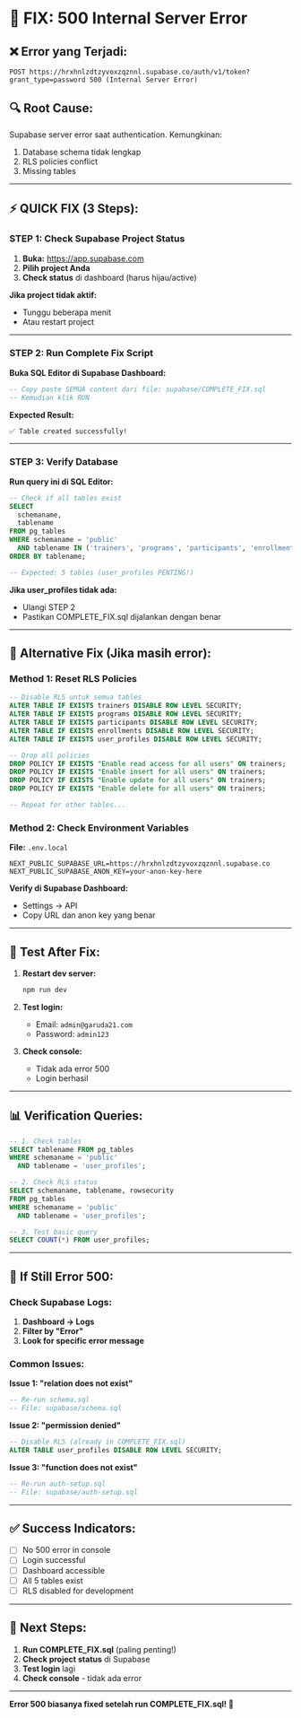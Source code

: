 # 🚨 FIX: 500 Internal Server Error

## ❌ Error yang Terjadi:
```
POST https://hrxhnlzdtzyvoxzqznnl.supabase.co/auth/v1/token?grant_type=password 500 (Internal Server Error)
```

## 🔍 Root Cause:
Supabase server error saat authentication. Kemungkinan:
1. Database schema tidak lengkap
2. RLS policies conflict
3. Missing tables

---

## ⚡ QUICK FIX (3 Steps):

### **STEP 1: Check Supabase Project Status**

1. **Buka:** https://app.supabase.com
2. **Pilih project Anda**
3. **Check status** di dashboard (harus hijau/active)

**Jika project tidak aktif:**
- Tunggu beberapa menit
- Atau restart project

---

### **STEP 2: Run Complete Fix Script**

**Buka SQL Editor di Supabase Dashboard:**

```sql
-- Copy paste SEMUA content dari file: supabase/COMPLETE_FIX.sql
-- Kemudian klik RUN
```

**Expected Result:**
```
✅ Table created successfully!
```

---

### **STEP 3: Verify Database**

**Run query ini di SQL Editor:**

```sql
-- Check if all tables exist
SELECT 
  schemaname,
  tablename
FROM pg_tables 
WHERE schemaname = 'public' 
  AND tablename IN ('trainers', 'programs', 'participants', 'enrollments', 'user_profiles')
ORDER BY tablename;

-- Expected: 5 tables (user_profiles PENTING!)
```

**Jika user_profiles tidak ada:**
- Ulangi STEP 2
- Pastikan COMPLETE_FIX.sql dijalankan dengan benar

---

## 🔧 Alternative Fix (Jika masih error):

### **Method 1: Reset RLS Policies**

```sql
-- Disable RLS untuk semua tables
ALTER TABLE IF EXISTS trainers DISABLE ROW LEVEL SECURITY;
ALTER TABLE IF EXISTS programs DISABLE ROW LEVEL SECURITY;
ALTER TABLE IF EXISTS participants DISABLE ROW LEVEL SECURITY;
ALTER TABLE IF EXISTS enrollments DISABLE ROW LEVEL SECURITY;
ALTER TABLE IF EXISTS user_profiles DISABLE ROW LEVEL SECURITY;

-- Drop all policies
DROP POLICY IF EXISTS "Enable read access for all users" ON trainers;
DROP POLICY IF EXISTS "Enable insert for all users" ON trainers;
DROP POLICY IF EXISTS "Enable update for all users" ON trainers;
DROP POLICY IF EXISTS "Enable delete for all users" ON trainers;

-- Repeat for other tables...
```

### **Method 2: Check Environment Variables**

**File:** `.env.local`

```env
NEXT_PUBLIC_SUPABASE_URL=https://hrxhnlzdtzyvoxzqznnl.supabase.co
NEXT_PUBLIC_SUPABASE_ANON_KEY=your-anon-key-here
```

**Verify di Supabase Dashboard:**
- Settings → API
- Copy URL dan anon key yang benar

---

## 🧪 Test After Fix:

1. **Restart dev server:**
   ```bash
   npm run dev
   ```

2. **Test login:**
   - Email: `admin@garuda21.com`
   - Password: `admin123`

3. **Check console:**
   - Tidak ada error 500
   - Login berhasil

---

## 📊 Verification Queries:

```sql
-- 1. Check tables
SELECT tablename FROM pg_tables 
WHERE schemaname = 'public' 
  AND tablename = 'user_profiles';

-- 2. Check RLS status
SELECT schemaname, tablename, rowsecurity 
FROM pg_tables 
WHERE schemaname = 'public' 
  AND tablename = 'user_profiles';

-- 3. Test basic query
SELECT COUNT(*) FROM user_profiles;
```

---

## 🚨 If Still Error 500:

### **Check Supabase Logs:**

1. **Dashboard → Logs**
2. **Filter by "Error"**
3. **Look for specific error message**

### **Common Issues:**

**Issue 1: "relation does not exist"**
```sql
-- Re-run schema.sql
-- File: supabase/schema.sql
```

**Issue 2: "permission denied"**
```sql
-- Disable RLS (already in COMPLETE_FIX.sql)
ALTER TABLE user_profiles DISABLE ROW LEVEL SECURITY;
```

**Issue 3: "function does not exist"**
```sql
-- Re-run auth-setup.sql
-- File: supabase/auth-setup.sql
```

---

## ✅ Success Indicators:

- [ ] No 500 error in console
- [ ] Login successful
- [ ] Dashboard accessible
- [ ] All 5 tables exist
- [ ] RLS disabled for development

---

## 🎯 Next Steps:

1. **Run COMPLETE_FIX.sql** (paling penting!)
2. **Check project status** di Supabase
3. **Test login** lagi
4. **Check console** - tidak ada error

---

**Error 500 biasanya fixed setelah run COMPLETE_FIX.sql! 🚀**

